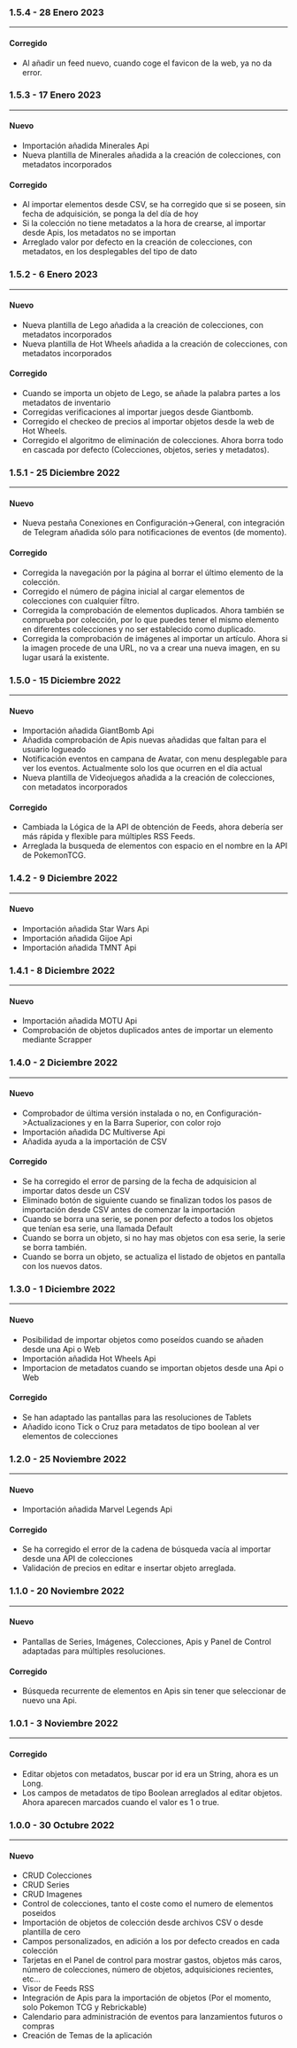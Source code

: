 ### 1.5.4 - 28 Enero 2023 
***

#### Corregido
* Al añadir un feed nuevo, cuando coge el favicon de la web, ya no da error.

### 1.5.3 - 17 Enero 2023 
***

#### Nuevo
 * Importación añadida Minerales Api
 * Nueva plantilla de Minerales añadida a la creación de colecciones, con metadatos incorporados

#### Corregido
* Al importar elementos desde CSV, se ha corregido que si se poseen, sin fecha de adquisición, se ponga la del día de hoy
* Si la colección no tiene metadatos a la hora de crearse, al importar desde Apis, los metadatos no se importan
* Arreglado valor por defecto en la creación de colecciones, con metadatos, en los desplegables del tipo de dato


### 1.5.2 - 6 Enero 2023 
***

#### Nuevo
 * Nueva plantilla de Lego añadida a la creación de colecciones, con metadatos incorporados
 * Nueva plantilla de Hot Wheels añadida a la creación de colecciones, con metadatos incorporados

#### Corregido
* Cuando se importa un objeto de Lego, se añade la palabra partes a los metadatos de inventario
* Corregidas verificaciones al importar juegos desde Giantbomb.
* Corregido el checkeo de precios al importar objetos desde la web de Hot Wheels.
* Corregido el algoritmo de eliminación de colecciones. Ahora borra todo en cascada por defecto (Colecciones, objetos, series y metadatos).

### 1.5.1 - 25 Diciembre 2022 
***

#### Nuevo
 * Nueva pestaña Conexiones en Configuración->General, con integración de Telegram añadida sólo para notificaciones de eventos (de momento).

#### Corregido
 * Corregida la navegación por la página al borrar el último elemento de la colección.
 * Corregido el número de página inicial al cargar elementos de colecciones con cualquier filtro.
 * Corregida la comprobación de elementos duplicados. Ahora también se comprueba por colección, por lo que puedes tener el mismo elemento en diferentes colecciones y no ser establecido como duplicado.
 * Corregida la comprobación de imágenes al importar un artículo. Ahora si la imagen procede de una URL, no va a crear una nueva imagen, en su lugar usará la existente.

### 1.5.0 - 15 Diciembre 2022 
***

#### Nuevo
 * Importación añadida GiantBomb Api
 * Añadida comprobación de Apis nuevas añadidas que faltan para el usuario logueado
 * Notificación eventos en campana de Avatar, con menu desplegable para ver los eventos. Actualmente solo los que ocurren en el día actual
 * Nueva plantilla de Videojuegos añadida a la creación de colecciones, con metadatos incorporados

#### Corregido
 * Cambiada la Lógica de la API de obtención de Feeds, ahora debería ser más rápida y flexible para múltiples RSS Feeds.
 * Arreglada la busqueda de elementos con espacio en el nombre en la API de PokemonTCG.

### 1.4.2 - 9 Diciembre 2022 
***

#### Nuevo
 * Importación añadida Star Wars Api
 * Importación añadida Gijoe Api
 * Importación añadida TMNT Api

### 1.4.1 - 8 Diciembre 2022 
***

#### Nuevo
 * Importación añadida MOTU Api
 * Comprobación de objetos duplicados antes de importar un elemento mediante Scrapper


### 1.4.0 - 2 Diciembre 2022 
***

#### Nuevo
 * Comprobador de última versión instalada o no, en Configuración->Actualizaciones y en la Barra Superior, con color rojo
 * Importación añadida DC Multiverse Api
 * Añadida ayuda a la importación de CSV

#### Corregido
 * Se ha corregido el error de parsing de la fecha de adquisicion al importar datos desde un CSV
 * Eliminado botón de siguiente cuando se finalizan todos los pasos de importación desde CSV antes de comenzar la importación
 * Cuando se borra una serie, se ponen por defecto a todos los objetos que tenían esa serie, una llamada Default
 * Cuando se borra un objeto, si no hay mas objetos con esa serie, la serie se borra también.
 * Cuando se borra un objeto, se actualiza el listado de objetos en pantalla con los nuevos datos.

### 1.3.0 - 1 Diciembre 2022 
***

#### Nuevo
 * Posibilidad de importar objetos como poseídos cuando se añaden desde una Api o Web
 * Importación añadida Hot Wheels Api
 * Importacion de metadatos cuando se importan objetos desde una Api o Web

#### Corregido
 * Se han adaptado las pantallas para las resoluciones de Tablets 
 * Añadido icono Tick o Cruz para metadatos de tipo boolean al ver elementos de colecciones


### 1.2.0 - 25 Noviembre 2022 
***

#### Nuevo
 * Importación añadida Marvel Legends Api

#### Corregido
 * Se ha corregido el error de la cadena de búsqueda vacía al importar desde una API de colecciones
 * Validación de precios en editar e insertar objeto arreglada.

### 1.1.0 - 20 Noviembre 2022 
***

#### Nuevo
 * Pantallas de Series, Imágenes, Colecciones, Apis y Panel de Control adaptadas para múltiples resoluciones.

#### Corregido
 * Búsqueda recurrente de elementos en Apis sin tener que seleccionar de nuevo una Api.


### 1.0.1 - 3 Noviembre 2022 
***

#### Corregido
 * Editar objetos con metadatos, buscar por id era un String, ahora es un Long.
 * Los campos de metadatos de tipo Boolean arreglados al editar objetos. Ahora aparecen marcados cuando el valor es 1 o true.



### 1.0.0 - 30 Octubre 2022 
***

#### Nuevo
 * CRUD Colecciones
 * CRUD Series 
 * CRUD Imagenes
 * Control de colecciones, tanto el coste como el numero de elementos poseidos
 * Importación de objetos de colección desde archivos CSV o desde plantilla de cero
 * Campos personalizados, en adición a los por defecto creados en cada colección
 * Tarjetas en el Panel de control para mostrar gastos, objetos más caros, número de colecciones, número de objetos, adquisiciones recientes, etc...
 * Visor de Feeds RSS
 * Integración de Apis para la importación de objetos (Por el momento, solo Pokemon TCG y Rebrickable)
 * Calendario para administración de eventos para lanzamientos futuros o compras
 * Creación de Temas de la aplicación
